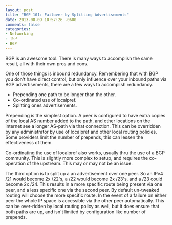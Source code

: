 ```yaml
---
layout: post
title: "BGP 101: Failover by Splitting Advertisements"
date: 2013-08-09 10:57:26 -0600
comments: false
categories:
- Networking
- ISP
- BGP
---
```

BGP is an awesome tool. There is many ways to accomplish the same result, all with their own pros and cons.

One of those things is inbound redundancy. Remembering that with BGP you don't have direct control, but only influence over your inbound paths via BGP advertisements, there are a few ways to accomplish redundancy.
<!--more-->

*	Prepending one path to be longer than the other.
*	Co-ordinated use of localpref.
*	Splitting ones advertisements.

Prepending is the simplest option. A peer is configured to have extra copies of the local AS number added to the path, and other locations on the internet see a longer AS-path via that connection. This can be overridden by any administrator by use of localpref and other local routing policies. Some providers limit the number of prepends, this can lessen the effectiveness of them.

Co-ordinating the use of localpref also works, usually thru the use of a BGP community. This is slightly more complex to setup, and requires the co-operation of the upstream. This may or may not be an issue.

The third option is to split up a an advertisement over one peer. So an IPv4 /21 would become 2x /22's, a /22 would become 2x /23's, and a /23 could become 2x /24. This results in a more specific route being present via one peer, and a less specific one via the second peer. By default un-tweaked routing will choose the more specific route. In the event of a failure on either peer the whole IP space is accessible via the other peer automatically. This can be over-ridden by local routing policy as well, but it does ensure that both paths are up, and isn't limited by configuration like number of prepends.
